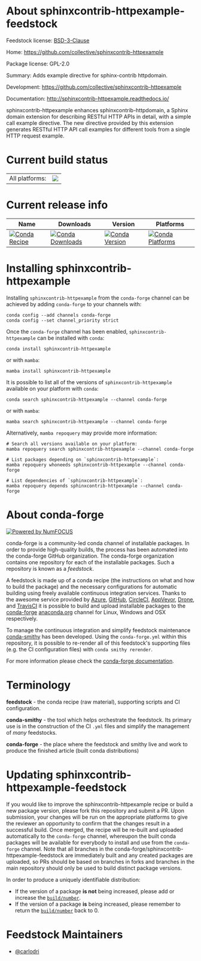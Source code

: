 About sphinxcontrib-httpexample-feedstock
=========================================

Feedstock license: [BSD-3-Clause](https://github.com/conda-forge/sphinxcontrib-httpexample-feedstock/blob/main/LICENSE.txt)

Home: https://github.com/collective/sphinxcontrib-httpexample

Package license: GPL-2.0

Summary: Adds example directive for sphinx-contrib httpdomain.

Development: https://github.com/collective/sphinxcontrib-httpexample

Documentation: http://sphinxcontrib-httpexample.readthedocs.io/

sphinxcontrib-httpexample enhances sphinxcontrib-httpdomain, a Sphinx domain
extension for describing RESTful HTTP APIs in detail, with a simple call
example directive. The new directive provided by this extension generates
RESTful HTTP API call examples for different tools from a single HTTP
request example.


Current build status
====================


<table><tr><td>All platforms:</td>
    <td>
      <a href="https://dev.azure.com/conda-forge/feedstock-builds/_build/latest?definitionId=3570&branchName=main">
        <img src="https://dev.azure.com/conda-forge/feedstock-builds/_apis/build/status/sphinxcontrib-httpexample-feedstock?branchName=main">
      </a>
    </td>
  </tr>
</table>

Current release info
====================

| Name | Downloads | Version | Platforms |
| --- | --- | --- | --- |
| [![Conda Recipe](https://img.shields.io/badge/recipe-sphinxcontrib--httpexample-green.svg)](https://anaconda.org/conda-forge/sphinxcontrib-httpexample) | [![Conda Downloads](https://img.shields.io/conda/dn/conda-forge/sphinxcontrib-httpexample.svg)](https://anaconda.org/conda-forge/sphinxcontrib-httpexample) | [![Conda Version](https://img.shields.io/conda/vn/conda-forge/sphinxcontrib-httpexample.svg)](https://anaconda.org/conda-forge/sphinxcontrib-httpexample) | [![Conda Platforms](https://img.shields.io/conda/pn/conda-forge/sphinxcontrib-httpexample.svg)](https://anaconda.org/conda-forge/sphinxcontrib-httpexample) |

Installing sphinxcontrib-httpexample
====================================

Installing `sphinxcontrib-httpexample` from the `conda-forge` channel can be achieved by adding `conda-forge` to your channels with:

```
conda config --add channels conda-forge
conda config --set channel_priority strict
```

Once the `conda-forge` channel has been enabled, `sphinxcontrib-httpexample` can be installed with `conda`:

```
conda install sphinxcontrib-httpexample
```

or with `mamba`:

```
mamba install sphinxcontrib-httpexample
```

It is possible to list all of the versions of `sphinxcontrib-httpexample` available on your platform with `conda`:

```
conda search sphinxcontrib-httpexample --channel conda-forge
```

or with `mamba`:

```
mamba search sphinxcontrib-httpexample --channel conda-forge
```

Alternatively, `mamba repoquery` may provide more information:

```
# Search all versions available on your platform:
mamba repoquery search sphinxcontrib-httpexample --channel conda-forge

# List packages depending on `sphinxcontrib-httpexample`:
mamba repoquery whoneeds sphinxcontrib-httpexample --channel conda-forge

# List dependencies of `sphinxcontrib-httpexample`:
mamba repoquery depends sphinxcontrib-httpexample --channel conda-forge
```


About conda-forge
=================

[![Powered by
NumFOCUS](https://img.shields.io/badge/powered%20by-NumFOCUS-orange.svg?style=flat&colorA=E1523D&colorB=007D8A)](https://numfocus.org)

conda-forge is a community-led conda channel of installable packages.
In order to provide high-quality builds, the process has been automated into the
conda-forge GitHub organization. The conda-forge organization contains one repository
for each of the installable packages. Such a repository is known as a *feedstock*.

A feedstock is made up of a conda recipe (the instructions on what and how to build
the package) and the necessary configurations for automatic building using freely
available continuous integration services. Thanks to the awesome service provided by
[Azure](https://azure.microsoft.com/en-us/services/devops/), [GitHub](https://github.com/),
[CircleCI](https://circleci.com/), [AppVeyor](https://www.appveyor.com/),
[Drone](https://cloud.drone.io/welcome), and [TravisCI](https://travis-ci.com/)
it is possible to build and upload installable packages to the
[conda-forge](https://anaconda.org/conda-forge) [anaconda.org](https://anaconda.org/)
channel for Linux, Windows and OSX respectively.

To manage the continuous integration and simplify feedstock maintenance
[conda-smithy](https://github.com/conda-forge/conda-smithy) has been developed.
Using the ``conda-forge.yml`` within this repository, it is possible to re-render all of
this feedstock's supporting files (e.g. the CI configuration files) with ``conda smithy rerender``.

For more information please check the [conda-forge documentation](https://conda-forge.org/docs/).

Terminology
===========

**feedstock** - the conda recipe (raw material), supporting scripts and CI configuration.

**conda-smithy** - the tool which helps orchestrate the feedstock.
                   Its primary use is in the construction of the CI ``.yml`` files
                   and simplify the management of *many* feedstocks.

**conda-forge** - the place where the feedstock and smithy live and work to
                  produce the finished article (built conda distributions)


Updating sphinxcontrib-httpexample-feedstock
============================================

If you would like to improve the sphinxcontrib-httpexample recipe or build a new
package version, please fork this repository and submit a PR. Upon submission,
your changes will be run on the appropriate platforms to give the reviewer an
opportunity to confirm that the changes result in a successful build. Once
merged, the recipe will be re-built and uploaded automatically to the
`conda-forge` channel, whereupon the built conda packages will be available for
everybody to install and use from the `conda-forge` channel.
Note that all branches in the conda-forge/sphinxcontrib-httpexample-feedstock are
immediately built and any created packages are uploaded, so PRs should be based
on branches in forks and branches in the main repository should only be used to
build distinct package versions.

In order to produce a uniquely identifiable distribution:
 * If the version of a package **is not** being increased, please add or increase
   the [``build/number``](https://docs.conda.io/projects/conda-build/en/latest/resources/define-metadata.html#build-number-and-string).
 * If the version of a package **is** being increased, please remember to return
   the [``build/number``](https://docs.conda.io/projects/conda-build/en/latest/resources/define-metadata.html#build-number-and-string)
   back to 0.

Feedstock Maintainers
=====================

* [@carlodri](https://github.com/carlodri/)

